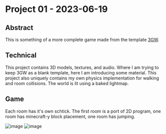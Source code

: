 # Project 01 - 2023-06-19

## Abstract

This is something of a more complete game made from the template [3GW](https://github.com/SamyBencherif/3gw/tree/raylib). 

## Technical

This project contains 3D models, textures, and audio. Where I am trying to keep 3GW as a blank template, here I am introducing some material. This project also uniquely contains my own physics implementation for walking and room collisions. The world is lit using a baked lightmap.

## Game

Each room has it's own schtick. The first room is a port of 2D program, one room has minecraft-y block placement, one room has jumping. 

![image](https://github.com/SamyBencherif/project-01/assets/10871454/767ea458-c7da-4192-b71b-7193062043f1)
![image](https://github.com/SamyBencherif/project-01/assets/10871454/432611e4-9c88-45c6-831b-75e29c76b561)

